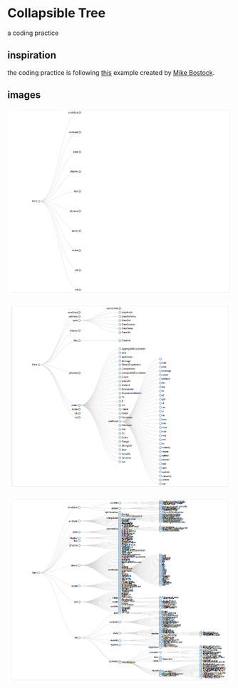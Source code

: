 # Collapsible Tree

a coding practice

## inspiration

the coding practice is following [this](https://bl.ocks.org/mbostock/4339083) example created by [Mike Bostock](https://bost.ocks.org/mike/). 

## images

![collapsed tree](./img/collapsed.png)

![partially expanded tree](./img/partially-expanded.png)

![fully expanded tree](./img/fully-expanded.png)